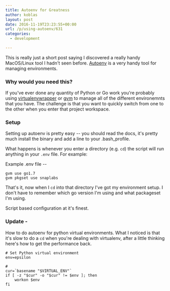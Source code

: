 ```yaml
---
title: Autoenv for Greatness
author: koblas
layout: post
date: 2016-11-19T23:23:55+00:00
url: /p/using-autoenv/631
categories:
  - development

---
```


This is really just a short post saying I discovered a really handy MacOS/Linux tool I hadn't seen before. [Autoenv](https://github.com/kennethreitz/autoenv) is a very handy tool for managing environments.

### Why would you need this?

If you've ever done any quantity of Python or Go work you're probably using [virtualenvwrapper](https://pypi.python.org/pypi/virtualenvwrapper) or [gvm](https://github.com/moovweb/gvm) to manage all of the different environemnts that you have. The challenge is that you want to quickly switch from one to the other when you enter that project workspace.

### Setup

Setting up autoenv is pretty easy -- you should read the docs, it's pretty much install the binary and add a line to your .bash_profile.

What happens is whenever you enter a directory (e.g. `cd`) the script will run anything in your `.env` file. For example:

Example .env file -- 

    gvm use go1.7
    gvm pkgset use snaplabs

That's it, now when I `cd` into that directory I've got my environment setup. I don't have to remember which go version I'm using and what packageset I'm using.

Script based configuration at it's finest.

### Update -

How to do autoenv for python virtual environments. What I noticed is that it's slow to do a `cd` when you're dealing with virtualenv, after a little thinking here's how to get the performance back.

    # Set Python virtual environment
    env=epsilon

    #
    cur=`basename "$VIRTUAL_ENV"`
    if [ -z "$cur" -o "$cur" != $env ]; then
        workon $env
    fi
